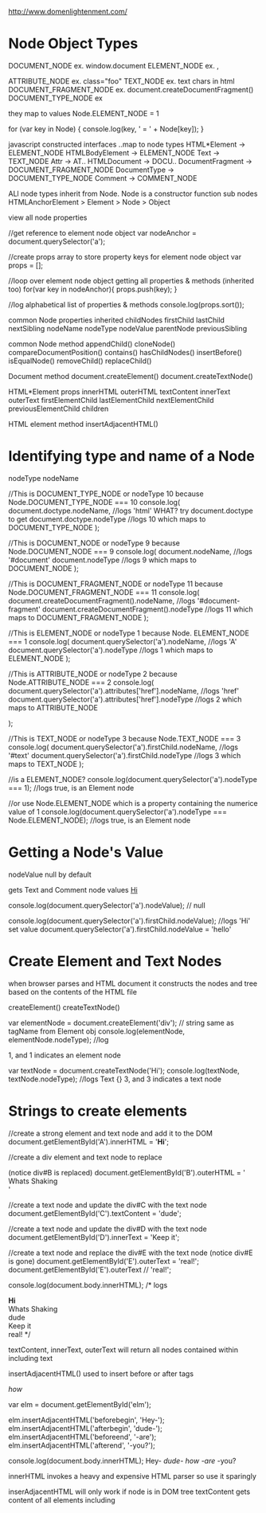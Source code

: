 http://www.domenlightenment.com/


# Node Object Types

DOCUMENT_NODE ex. window.document
ELEMENT_NODE ex. <body>,<p>
ATTRIBUTE_NODE ex. class="foo"
TEXT_NODE ex. text chars in html
DOCUMENT_FRAGMENT_NODE ex. document.createDocumentFragment()
DOCUMENT_TYPE_NODE ex <!doctype html>

they map to values
Node.ELEMENT_NODE = 1

for (var key in Node) {
  console.log(key, ' = ' + Node[key]);
}

javascript constructed interfaces ..map to node types
HTML*Element -> ELEMENT_NODE
HTMLBodyElement -> ELEMENT_NODE
Text  -> TEXT_NODE
Attr -> AT..
HTMLDocument -> DOCU..
DocumentFragment -> DOCUMENT_FRAGMENT_NODE
DocumentType -> DOCUMENT_TYPE_NODE
Comment -> COMMENT_NODE

ALl node types inherit from Node. Node is a constructor function
sub nodes
HTMLAnchorElement > Element > Node > Object

view all node properties

//get reference to element node object
var nodeAnchor = document.querySelector('a');

//create props array to store property keys for element node object
var props = [];

//loop over element node object getting all properties & methods (inherited too)
for(var key in nodeAnchor){
    props.push(key);
}

//log alphabetical list of properties & methods
console.log(props.sort());


common Node properties inherited
childNodes
firstChild
lastChild
nextSibling
nodeName
nodeType
nodeValue
parentNode
previousSibling

common Node method
appendChild()
cloneNode()
compareDocumentPosition()
contains()
hasChildNodes()
insertBefore()
isEqualNode()
removeChild()
replaceChild()

Document method
document.createElement()
document.createTextNode()

HTML*Element props
innerHTML
outerHTML
textContent
innerText
outerText
firstElementChild
lastElementChild
nextElementChild
previousElementChild
children

HTML element method
insertAdjacentHTML()

# Identifying type and name of a Node

nodeType
nodeName

//This is DOCUMENT_TYPE_NODE or nodeType 10 because Node.DOCUMENT_TYPE_NODE === 10
console.log(
    document.doctype.nodeName, //logs 'html' WHAT? try document.doctype to get <!DOCTYPE html>
    document.doctype.nodeType //logs 10 which maps to DOCUMENT_TYPE_NODE
);

//This is DOCUMENT_NODE or nodeType 9 because Node.DOCUMENT_NODE === 9
console.log(
    document.nodeName, //logs '#document'
    document.nodeType //logs 9 which maps to DOCUMENT_NODE
);

//This is DOCUMENT_FRAGMENT_NODE or nodeType 11 because Node.DOCUMENT_FRAGMENT_NODE === 11
console.log(
    document.createDocumentFragment().nodeName, //logs '#document-fragment'
    document.createDocumentFragment().nodeType //logs 11 which maps to DOCUMENT_FRAGMENT_NODE
);

//This is ELEMENT_NODE or nodeType 1 because Node. ELEMENT_NODE === 1
console.log(
    document.querySelector('a').nodeName, //logs 'A'
    document.querySelector('a').nodeType //logs 1 which maps to ELEMENT_NODE
);

//This is ATTRIBUTE_NODE or nodeType 2 because Node.ATTRIBUTE_NODE === 2
console.log(
    document.querySelector('a').attributes['href'].nodeName, //logs 'href'
    document.querySelector('a').attributes['href'].nodeType //logs 2 which maps to ATTRIBUTE_NODE

);

//This is TEXT_NODE or nodeType 3 because Node.TEXT_NODE === 3
console.log(
    document.querySelector('a').firstChild.nodeName, //logs '#text'
    document.querySelector('a').firstChild.nodeType //logs 3 which maps to TEXT_NODE
);



//is <a> a ELEMENT_NODE?
console.log(document.querySelector('a').nodeType === 1); //logs true, <a> is an Element node


//or use Node.ELEMENT_NODE which is a property containing the numerice value of 1
console.log(document.querySelector('a').nodeType === Node.ELEMENT_NODE); //logs true, <a> is an Element node


# Getting a Node's Value

nodeValue null by default

gets Text and Comment node values
<a href="#">Hi</a>

console.log(document.querySelector('a').nodeValue); // null

console.log(document.querySelector('a').firstChild.nodeValue); //logs 'Hi'
set value
document.querySelector('a').firstChild.nodeValue = 'hello'

# Create Element and Text Nodes

when browser parses and HTML document it constructs the nodes and tree based on the contents of the HTML file

createElement()
createTextNode()

var elementNode = document.createElement('div'); // string same as tagName from Element obj
console.log(elementNode, elementNode.nodeType); //log <div> 1, and 1 indicates an element node

var textNode = document.createTextNode('Hi');
console.log(textNode, textNode.nodeType); //logs Text {} 3, and 3 indicates a text node


# Strings to create elements

<div id="A"></div>
<div id="B"></div>
<span id="C"></span>
<div id="D"></div>
<div id="E"></div>



//create a strong element and text node and add it to the DOM
document.getElementById('A').innerHTML = '<strong>Hi</strong>';

//create a div element and text node to replace <span id="B"></div> (notice div#B is replaced)
document.getElementById('B').outerHTML = '<div id="B" class="new">Whats Shaking</div>'

//create a text node and update the div#C with the text node
document.getElementById('C').textContent = 'dude';

//create a text node and update the div#D with the text node
document.getElementById('D').innerText = 'Keep it';

//create a text node and replace the div#E with the text node (notice div#E is gone)
document.getElementById('E').outerText = 'real!';
document.getElementById('E').outerText // 'real!';

console.log(document.body.innerHTML);
/* logs
<div id="A"><strong>Hi</strong></div>
<div id="B" class="new">Whats Shaking</div>
<span id="C">dude</span>
<div id="D">Keep it</div>
real!
*/

textContent, innerText, outerText will return all nodes contained within including text

insertAdjacentHTML() used to insert before or after tags

<i id="elm">how</i>

var elm = document.getElementById('elm');

elm.insertAdjacentHTML('beforebegin', '<span>Hey-</span>');
elm.insertAdjacentHTML('afterbegin', '<span>dude-</span>');
elm.insertAdjacentHTML('beforeend', '<span>-are</span>');
elm.insertAdjacentHTML('afterend', '<span>-you?</span>');

console.log(document.body.innerHTML);
<span>Hey-</span>
<i id="elm">
  <span>dude-</span>
  how
  <span>-are</span>
</i>
<span>-you?</span>

innerHTML invokes a heavy and expensive HTML parser so use it sparingly

inserAdjacentHTML will only work if node is in DOM tree
textContent gets content of all elements including <script> and <style>
but innerText does not

innerText will not return styles with display none
textContent will

appendChild() append to end of child nodes
insertBefore() more control over where to insert node

//create a blink element node and text node
var elementNode = document.createElement('strong');
var textNode = document.createTextNode(' Dude');

//append these nodes to the DOM
document.querySelector('p').appendChild(elementNode);
document.querySelector('strong').appendChild(textNode);

//log's <p>Hi<strong> Dude</strong></p>
console.log(document.body.innerHTML);

---
<ul>
    <li>2</li>
    <li>3</li>
</ul>

//create a text node and li element node and append the text to the li
var text1 = document.createTextNode('1');
var li = document.createElement('li');
li.appendChild(text1);

//select the ul in the document
var ul = document.querySelector('ul');

/*
add the li element we created above to the DOM, notice I call on <ul> and pass reference to <li>2</li> using ul.firstChild
*/
ul.insertBefore(li,ul.firstChild);

console.log(document.body.innerHTML);
/*logs
<ul>
<li>1</li>
<li>2</li>
<li>3</li>
</ul>
*/

removeChild()
replaceChild()
they all return the replaced or deleted node, taken out of dom, have reference of it in memory

<div id="A">Hi</div>
<div id="B">Dude</div>

//remove element node
var divA = document.getElementById('A');
divA.parentNode.removeChild(divA);

//remove text node
var divB = document.getElementById('B').firstChild;
divB.parentNode.removeChild(divB);

//log the new DOM updates, which should only show the remaining empty div#B
console.log(document.body.innerHTML);


<div id="A">Hi</div>
<div id="B">Dude</div>



//replace element node
var divA = document.getElementById('A');
var newSpan = document.createElement('span');
newSpan.textContent = 'Howdy';
divA.parentNode.replaceChild(newSpan,divA);

//replace text node
var divB = document.getElementById('B').firstChild;
var newText = document.createTextNode('buddy');
divB.parentNode.replaceChild(newText, divB);

//log the new DOM updates,
console.log(document.body.innerHTML);
<span>Howdy</span>
<div id="B">buddy</div>

--
var cloneUL = document.querySelector('ul').cloneNode();

<ul>
  <li>Hi</li>
  <li>there</li>
</ul>

console.log(cloneUL.toString()); //logs [object HTMLUListElement]
console.log(cloneUL.innerHTML); //logs (an empty string) as only the ul was cloned

var cloneUL = document.querySelector('ul').cloneNode(true); // clone childs as well
innerHTML
<li>Hi</li>
<li>there</li>
anything added with addEventListener or onclick is not cloned

cloneNode may lead to id dups

# Node collections

NodeList - document.querySelectorAll('*')
HTMLCollection - document.scripts, document.links

array like
collection can be either live or static.
nodes are soreted inside collection by tree order

childNodes - NodeList

<ul>
hello
<!-- comment -->
<li></li>
</ul>
[].slice.call(document.querySelector('ul').childNodes).forEach() // also is a snapshot(static)

# Traversing Nodes

parentNode
firstChild
lastChild
nextSibling
previousSibling

<ul><!-- comment -->
<li id="A"></li>
<li id="B"></li>
<!-- comment -->
</ul>
//cache selection of the ul
var ul = document.querySelector('ul');

//What is the parentNode of the ul?
console.log(ul.parentNode.nodeName); //logs body

//What is the first child of the ul?
console.log(ul.firstChild.nodeName); //logs comment

//What is the last child of the ul?
console.log(ul.lastChild.nodeName); //logs text not comment, because there is a line break

//What is the nextSibling of the first li?
console.log(ul.querySelector('#A').nextSibling.nodeName); //logs text

//What is the previousSibling of the last li?
console.log(ul.querySelector('#B').previousSibling.nodeName); //logs text

-
childElementCount
firstElementChild - no text/comment
nextElementSibling

//cache selection of the ul
var ul = document.querySelector('ul');

//What is the first child of the ul?
console.log(ul.firstElementChild.nodeName); //logs li

//What is the last child of the ul?
console.log(ul.lastElementChild.nodeName); //logs li

//What is the nextSibling of the first li?
console.log(ul.querySelector('#A').nextElementSibling.nodeName); //logs li

//What is the previousSibling of the last li?
console.log(ul.querySelector('#B').previousElementSibling.nodeName); //logs li

//What are the element only child nodes of the ul?
console.log(ul.children); //logs array, contains all child nodes including text nodes

//What is the parent element of the first li?
console.log(ul.firstElementChild.parentElement); //logs ul

# Verifying a node position in DOM tree with

contains()
compareDocumentPosition()
https://developer.mozilla.org/en-US/docs/Web/API/Node.compareDocumentPosition

 document.querySelector('html').contains(document.querySelector('body')); // true, also true if identical


 if equal
Node.isEqualNode(Node)


<input type="text">
<input type="text">

<textarea>foo</textarea>
<textarea>bar</textarea>
//logs true, because they are exactly identical
var input = document.querySelectorAll('input');
console.log(input[0].isEqualNode(input[1]));

//logs false, because the child text node is not the same
var textarea = document.querySelectorAll('textarea');
console.log(textarea[0].isEqualNode(textarea[1]));

# Chapter 2


